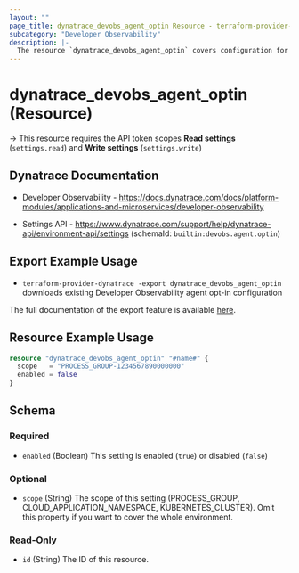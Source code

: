 ```yaml
---
layout: ""
page_title: dynatrace_devobs_agent_optin Resource - terraform-provider-dynatrace"
subcategory: "Developer Observability"
description: |-
  The resource `dynatrace_devobs_agent_optin` covers configuration for Developer Observability agent opt-in
---
```


# dynatrace_devobs_agent_optin (Resource)

-> This resource requires the API token scopes **Read settings** (`settings.read`) and **Write settings** (`settings.write`)

## Dynatrace Documentation

- Developer Observability - https://docs.dynatrace.com/docs/platform-modules/applications-and-microservices/developer-observability

- Settings API - https://www.dynatrace.com/support/help/dynatrace-api/environment-api/settings (schemaId: `builtin:devobs.agent.optin`)

## Export Example Usage

- `terraform-provider-dynatrace -export dynatrace_devobs_agent_optin` downloads existing Developer Observability agent opt-in configuration

The full documentation of the export feature is available [here](https://dt-url.net/h203qmc).

## Resource Example Usage

```terraform
resource "dynatrace_devobs_agent_optin" "#name#" {
  scope   = "PROCESS_GROUP-1234567890000000"
  enabled = false
}
```

<!-- schema generated by tfplugindocs -->
## Schema

### Required

- `enabled` (Boolean) This setting is enabled (`true`) or disabled (`false`)

### Optional

- `scope` (String) The scope of this setting (PROCESS_GROUP, CLOUD_APPLICATION_NAMESPACE, KUBERNETES_CLUSTER). Omit this property if you want to cover the whole environment.

### Read-Only

- `id` (String) The ID of this resource.
 